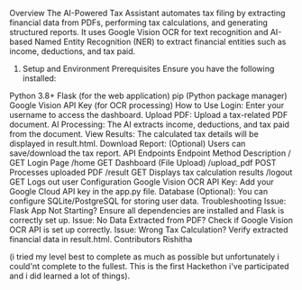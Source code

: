 Overview
The AI-Powered Tax Assistant automates tax filing by extracting financial data from PDFs, performing tax calculations, and generating structured reports. It uses Google Vision OCR for text recognition and AI-based Named Entity Recognition (NER) to extract financial entities such as income, deductions, and tax paid.
1. Setup and Environment
Prerequisites
Ensure you have the following installed:

Python 3.8+
Flask (for the web application)
pip (Python package manager)
Google Vision API Key (for OCR processing)
How to Use
Login: Enter your username to access the dashboard.
Upload PDF: Upload a tax-related PDF document.
AI Processing: The AI extracts income, deductions, and tax paid from the document.
View Results: The calculated tax details will be displayed in result.html.
Download Report: (Optional) Users can save/download the tax report.
API Endpoints
Endpoint	Method	Description
/	GET	Login Page
/home	GET	Dashboard (File Upload)
/upload_pdf	POST	Processes uploaded PDF
/result	GET	Displays tax calculation results
/logout	GET	Logs out user
Configuration
Google Vision OCR API Key:
Add your Google Cloud API key in the app.py file.
Database (Optional):
You can configure SQLite/PostgreSQL for storing user data.
Troubleshooting
Issue: Flask App Not Starting?
Ensure all dependencies are installed and Flask is correctly set up.
Issue: No Data Extracted from PDF?
Check if Google Vision OCR API is set up correctly.
Issue: Wrong Tax Calculation?
Verify extracted financial data in result.html.
Contributors
Rishitha



(i tried my level best to complete as much as possible but unfortunately i could'nt complete to the fullest. This is the first Hackethon i've participated and i did learned a lot of things).
